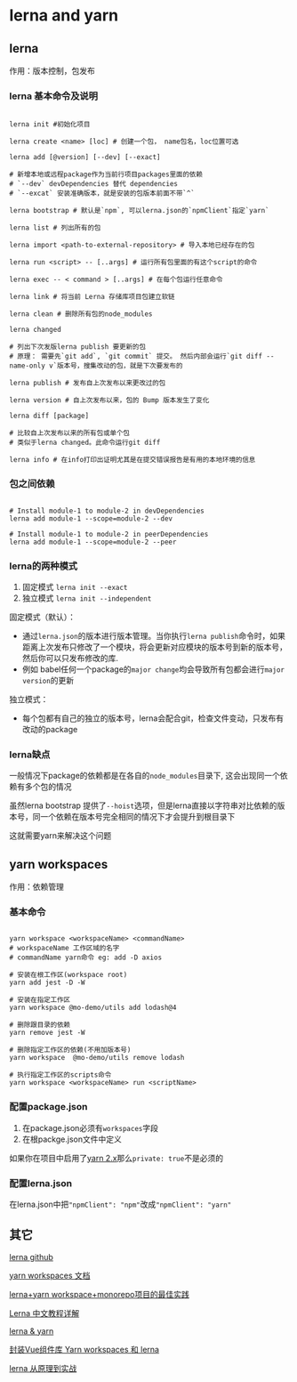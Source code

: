 # lerna and yarn

## lerna

作用：版本控制，包发布

### lerna 基本命令及说明

```shell

lerna init #初始化项目

lerna create <name> [loc] # 创建一个包， name包名，loc位置可选

lerna add [@version] [--dev] [--exact]

# 新增本地或远程package作为当前行项目packages里面的依赖
# `--dev` devDependencies 替代 dependencies
# `--excat` 安装准确版本，就是安装的包版本前面不带`^`

lerna bootstrap # 默认是`npm`, 可以lerna.json的`npmClient`指定`yarn`

lerna list # 列出所有的包

lerna import <path-to-external-repository> # 导入本地已经存在的包

lerna run <script> -- [..args] # 运行所有包里面的有这个script的命令

lerna exec -- < command > [..args] # 在每个包运行任意命令

lerna link # 将当前 Lerna 存储库项目包建立软链

lerna clean # 删除所有包的node_modules

lerna changed

# 列出下次发版lerna publish 要更新的包
# 原理： 需要先`git add`, `git commit` 提交。 然后内部会运行`git diff --name-only v`版本号，搜集改动的包，就是下次要发布的

lerna publish # 发布自上次发布以来更改过的包

lerna version # 自上次发布以来，包的 Bump 版本发生了变化

lerna diff [package]

# 比较自上次发布以来的所有包或单个包 
# 类似于lerna changed。此命令运行git diff

lerna info # 在info打印出证明尤其是在提交错误报告是有用的本地环境的信息

```

### 包之间依赖

```shell

# Install module-1 to module-2 in devDependencies
lerna add module-1 --scope=module-2 --dev

# Install module-1 to module-2 in peerDependencies
lerna add module-1 --scope=module-2 --peer

```

### lerna的两种模式

1. 固定模式 `lerna init --exact`
2. 独立模式 `lerna init --independent`

固定模式（默认）：
  
* 通过`lerna.json`的版本进行版本管理。当你执行`lerna publish`命令时，如果距离上次发布只修改了一个模块，将会更新对应模块的版本号到新的版本号，然后你可以只发布修改的库.
* 例如 babel任何一个package的`major change`均会导致所有包都会进行`major version`的更新

独立模式：

* 每个包都有自己的独立的版本号，lerna会配合git，检查文件变动，只发布有改动的package

### lerna缺点

一般情况下package的依赖都是在各自的`node_modules`目录下, 这会出现同一个依赖有多个包的情况

虽然lerna bootstrap 提供了`--hoist`选项，但是lerna直接以字符串对比依赖的版本号，同一个依赖在版本号完全相同的情况下才会提升到根目录下

这就需要yarn来解决这个问题

## yarn workspaces

作用：依赖管理

### 基本命令

```shell

yarn workspace <workspaceName> <commandName>
# workspaceName 工作区域的名字
# commandName yarn命令 eg: add -D axios

# 安装在根工作区(workspace root)
yarn add jest -D -W

# 安装在指定工作区
yarn workspace @mo-demo/utils add lodash@4

# 删除跟目录的依赖
yarn remove jest -W
  
# 删除指定工作区的依赖(不用加版本号)
yarn workspace  @mo-demo/utils remove lodash

# 执行指定工作区的scripts命令
yarn workspace <workspaceName> run <scriptName>

```

### 配置package.json

1. 在package.json必须有`workspaces`字段
2. 在根packge.json文件中定义

如果你在项目中启用了[yarn 2.x](https://yarnpkg.com/getting-started/install)那么`private: true`不是必须的

### 配置lerna.json

在lerna.json中把`"npmClient": "npm"`改成`"npmClient": "yarn"`

## 其它

[lerna github](https://github.com/lerna/lerna)

[yarn workspaces 文档](https://yarnpkg.com/features/workspaces/)

[lerna+yarn workspace+monorepo项目的最佳实践](https://juejin.cn/post/6844903918279852046)

[Lerna 中文教程详解](https://juejin.cn/post/6844903856153821198#heading-0)

[lerna & yarn](https://zhuanlan.zhihu.com/p/108118011)

[封装Vue组件库 Yarn workspaces 和 lerna](https://blog.csdn.net/u012961419/article/details/108704826)

[lerna 从原理到实战](https://blog.csdn.net/xgangzai/article/details/115423425)
